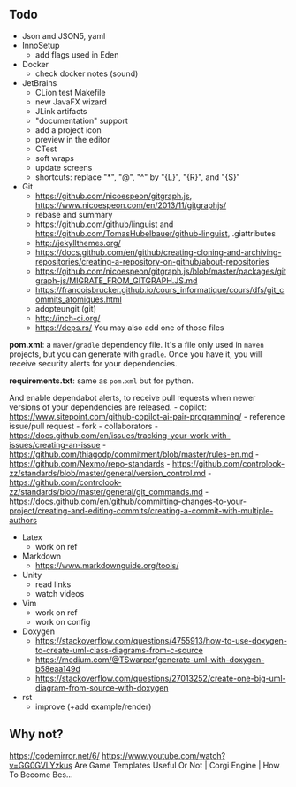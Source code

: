 ## Todo

- Json and JSON5, yaml
- InnoSetup
  - add flags used in Eden
- Docker
    - check docker notes (sound)
- JetBrains
    - CLion test Makefile
    - new JavaFX wizard
    - JLink artifacts
    - "documentation" support
    - add a project icon
    - preview in the editor
    - CTest
    - soft wraps
    - update screens
    - shortcuts: replace "*", "@", "^" by "{L}", "{R}", and "{S}"
- Git
  - https://github.com/nicoespeon/gitgraph.js, https://www.nicoespeon.com/en/2013/11/gitgraphjs/
  - rebase and summary
  - https://github.com/github/linguist and https://github.com/TomasHubelbauer/github-linguist, .giattributes
  - http://jekyllthemes.org/
  - https://docs.github.com/en/github/creating-cloning-and-archiving-repositories/creating-a-repository-on-github/about-repositories
  - https://github.com/nicoespeon/gitgraph.js/blob/master/packages/gitgraph-js/MIGRATE_FROM_GITGRAPH.JS.md
  - https://francoisbrucker.github.io/cours_informatique/cours/dfs/git_commits_atomiques.html
  - adopteungit (git)
  - http://inch-ci.org/
  - https://deps.rs/
    You may also add one of those files

**pom.xml**: a `maven`/`gradle` dependency file. It's a file only used in  ``maven`` projects, but you can generate with ``gradle``. Once you have it, you will receive security alerts for your dependencies.

**requirements.txt**: same as ``pom.xml`` but for python.

And enable dependabot alerts, to receive pull requests when newer versions of your dependencies are released.
    - copilot: https://www.sitepoint.com/github-copilot-ai-pair-programming/
    - reference issue/pull request
    - fork
    - collaborators
    - https://docs.github.com/en/issues/tracking-your-work-with-issues/creating-an-issue
    - https://github.com/thiagodp/commitment/blob/master/rules-en.md
    - https://github.com/Nexmo/repo-standards
    - https://github.com/controlook-zz/standards/blob/master/general/version_control.md
    - https://github.com/controlook-zz/standards/blob/master/general/git_commands.md
    - https://docs.github.com/en/github/committing-changes-to-your-project/creating-and-editing-commits/creating-a-commit-with-multiple-authors
- Latex
    - work on ref
- Markdown
    - https://www.markdownguide.org/tools/
- Unity
    - read links
    - watch videos
- Vim
  - work on ref
  - work on config
- Doxygen
  - https://stackoverflow.com/questions/4755913/how-to-use-doxygen-to-create-uml-class-diagrams-from-c-source
  - https://medium.com/@TSwarper/generate-uml-with-doxygen-b58eaa149d
  - https://stackoverflow.com/questions/27013252/create-one-big-uml-diagram-from-source-with-doxygen
- rst
  - improve (+add example/render)

## Why not?

https://codemirror.net/6/
https://www.youtube.com/watch?v=GG0GVLYzkus
Are Game Templates Useful Or Not | Corgi Engine | How To Become Bes...